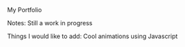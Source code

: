 My Portfolio

Notes: Still a work in progress

Things I would like to add: Cool animations using Javascript
